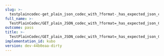 ```yaml
---
slug: >-
  testplaincodec-get_plain_json_codec_with_?format-_has_expected_json_content-type_and_body_as-is-header_content-disposition
full_name: >-
  TestPlainCodec/GET_plain_JSON_codec_with_?format=_has_expected_json_Content-Type_and_body_as-is/Header_Content-Disposition
outcome: pass
title: >-
  TestPlainCodec/GET_plain_JSON_codec_with_?format=_has_expected_json_Content-Type_and_body_as-is/Header_Content-Disposition
implementation_id: kubo
version: dev-44b0eaa-dirty
---
```


